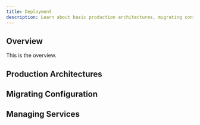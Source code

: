 ```yaml
---
title: Deployment
description: Learn about basic production architectures, migrating configuration from a testing environment to production and managing services.
---
```


## Overview

This is the overview.

## Production Architectures

## Migrating Configuration

## Managing Services
